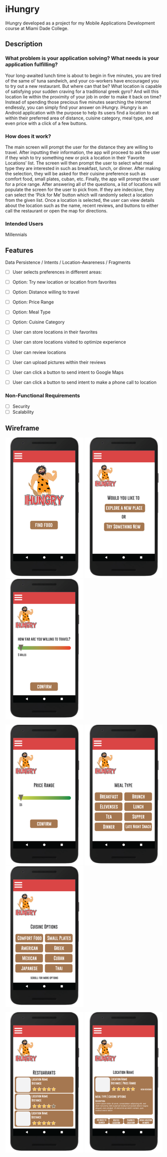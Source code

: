 # iHungry

IHungry developed as a project for my Mobile Applications Development course at Miami Dade College.

## Description

### What problem is your application solving? What needs is your application fulfilling?

Your long-awaited lunch time is about to begin in five minutes, you are tired of the same ol’ tuna sandwich, and your co-workers have encouraged you to try out a new restaurant. But where can that be? What location is capable of satisfying your sudden craving for a traditional greek gyro? And will this location lie within the proximity of your job in order to make it back on time? Instead of spending those precious five minutes searching the internet endlessly, you can simply find your answer on iHungry. iHungry is an Android application with the purpose to help its users find a location to eat within their preferred area of distance, cuisine category, meal type, and even price with a click of a few buttons. 

### How does it work?
The main screen will prompt the user for the distance they are willing to travel. After inputting their information, the app will proceed to ask the user if they wish to try something new or pick a location in their ‘Favorite Locations’ list. The screen will then prompt the user to select what meal type they are interested in such as breakfast, lunch, or dinner. After making the selection, they will be asked for their cuisine preference such as comfort food, small plates, cuban, etc. Finally, the app will prompt the user for a price range. After answering all of the questions, a list of locations will populate the screen for the user to pick from. If they are indecisive, they can select the ‘Pick for Me’ button which will randomly select a location from the given list. Once a location is selected, the user can view details about the location such as the name, recent reviews, and buttons to either call the restaurant or open the map for directions. 

### Intended Users
Millennials

## Features

Data Persistence / Intents / Location-Awareness / Fragments

- [ ] User selects preferences in different areas: 
- [ ] Option: Try new location or location from favorites
- [ ] Option: Distance willing to travel
- [ ] Option: Price Range
- [ ] Option: Meal Type
- [ ] Option: Cuisine Category
- [ ] User can store locations in their favorites
- [ ] User can store locations visited to optimize experience
- [ ] User can review locations
- [ ] User can upload pictures within their reviews
- [ ] User can click a button to send intent to Google Maps
- [ ] User can click a button to send intent to make a phone call to location


### Non-Functional Requirements
- [ ] Security
- [ ] Scalability

## Wireframe
<img src="ihungry_wireframe/startscreen.png" width = "250"> <img src="ihungry_wireframe/initialoptionscreen.png" width = "250"> <img src="ihungry_wireframe/Distancetravelscreen.png" width = "250">

<img src="ihungry_wireframe/pricerangescreen.png" width = "250"> <img src="ihungry_wireframe/mealtypescreen.png" width = "250"> <img src="ihungry_wireframe/cuisineoptionscreen.png" width = "250">

<img src="ihungry_wireframe/restuarantscreen.png" width = "250"> <img src="ihungry_wireframe/locationdetailscreen.png" width = "250"> 
